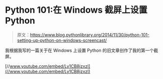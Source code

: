 # Python 101:在 Windows 截屏上设置 Python

> 原文：<https://www.blog.pythonlibrary.org/2014/11/30/python-101-setting-up-python-on-windows-screencast/>

我根据我写的一篇关于在 Windows 上设置 Python 的旧文章创作了我的第一个截屏。

[//www.youtube.com/embed/Ly1CB8jzxzI](//www.youtube.com/embed/Ly1CB8jzxzI)